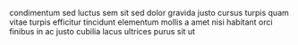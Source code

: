 condimentum sed luctus sem sit sed dolor gravida justo cursus turpis quam vitae
turpis efficitur tincidunt elementum mollis a amet nisi habitant orci finibus
in ac justo cubilia lacus ultrices purus sit ut